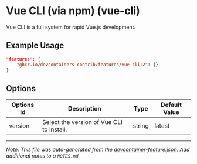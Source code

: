 

# Vue CLI (via npm) (vue-cli)

Vue CLI is a full system for rapid Vue.js development.

## Example Usage

```json
"features": {
    "ghcr.io/devcontainers-contrib/features/vue-cli:2": {}
}
```

## Options

| Options Id | Description | Type | Default Value |
|-----|-----|-----|-----|
| version | Select the version of Vue CLI to install. | string | latest |



---

_Note: This file was auto-generated from the [devcontainer-feature.json](https://github.com/devcontainers-contrib/features/blob/main/src/vue-cli/devcontainer-feature.json).  Add additional notes to a `NOTES.md`._
